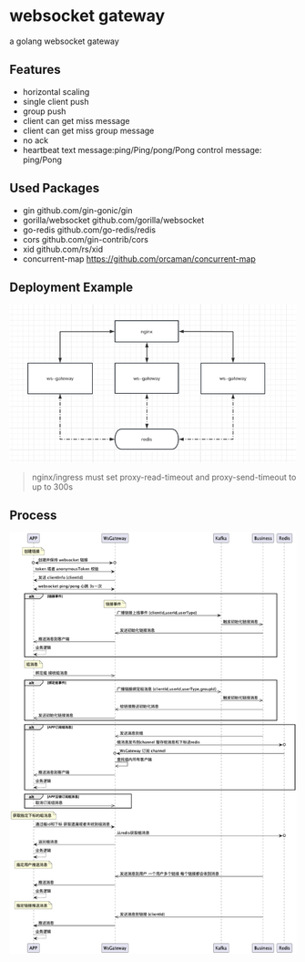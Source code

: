 # websocket gateway

a golang websocket gateway

## Features
* horizontal scaling
* single client push
* group push
* client can get miss message
* client can get miss group message
* no ack
* heartbeat text message:ping/Ping/pong/Pong control message: ping/Pong

## Used Packages
* gin github.com/gin-gonic/gin
* gorilla/websocket github.com/gorilla/websocket
* go-redis github.com/go-redis/redis
* cors github.com/gin-contrib/cors
* xid github.com/rs/xid
* concurrent-map https://github.com/orcaman/concurrent-map

## Deployment Example
![img.png](img.png)

> nginx/ingress must set proxy-read-timeout and proxy-send-timeout to up to 300s

## Process
![img_1.png](img_1.png)